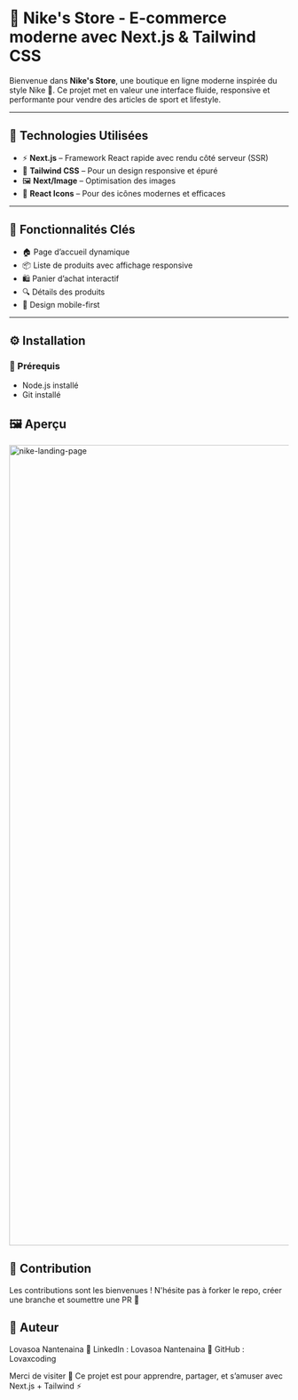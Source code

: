 # 👟 Nike's Store - E-commerce moderne avec Next.js & Tailwind CSS

Bienvenue dans **Nike's Store**, une boutique en ligne moderne inspirée du style Nike 🖤. Ce projet met en valeur une interface fluide, responsive et performante pour vendre des articles de sport et lifestyle.

---

## 🚀 Technologies Utilisées

- ⚡ **Next.js** – Framework React rapide avec rendu côté serveur (SSR)
- 🎨 **Tailwind CSS** – Pour un design responsive et épuré
- 🖼️ **Next/Image** – Optimisation des images
- 🧭 **React Icons** – Pour des icônes modernes et efficaces


---

## 🎯 Fonctionnalités Clés

- 🏠 Page d’accueil dynamique
- 📦 Liste de produits avec affichage responsive
- 🛍️ Panier d’achat interactif
- 🔍 Détails des produits
- 📱 Design mobile-first
  

---

## ⚙️ Installation

### 🔧 Prérequis
- Node.js installé
- Git installé

## 🖼️ Aperçu

<img width="1440" alt="nike-landing-page" src="https://github.com/prakash-s-2210/nike-landing-page/assets/94909544/429b931c-a2de-4ddc-a0c6-0f6735ef181c">


## 🙌 Contribution
Les contributions sont les bienvenues !
N'hésite pas à forker le repo, créer une branche et soumettre une PR 🚀

## 👤 Auteur
Lovasoa Nantenaina
🔗 LinkedIn : Lovasoa Nantenaina
🐙 GitHub : Lovaxcoding

Merci de visiter 🖤 Ce projet est pour apprendre, partager, et s’amuser avec Next.js + Tailwind ⚡
